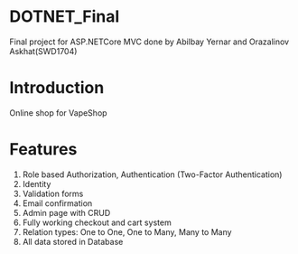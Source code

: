 # DOTNET_Final
Final project for ASP.NETCore MVC done by Abilbay Yernar and Orazalinov Askhat(SWD1704)
# Introduction
Online shop for VapeShop
# Features
1. Role based Authorization, Authentication (Two-Factor Authentication)
2. Identity
3. Validation forms
4. Email confirmation
5. Admin page with CRUD
6. Fully working checkout and cart system
7. Relation types: One to One, One to Many, Many to Many
8. All data stored in Database
